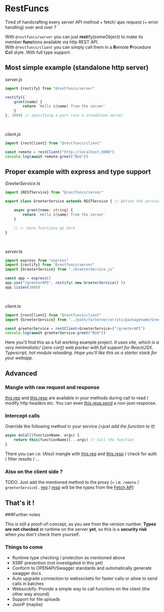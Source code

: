 # RestFuncs

Tired of handcrafting every server API method + fetch/ ajax request (+ error handling) over and over ?

With `@restfuncs/server` you can just **rest**ify(someObject) to make its member **func**tions available via http REST API.   
With `@restfuncs/client` you can simply call them in a **R**emote **P**rocedure **C**all style. With full type support.


## Most simple example (standalone http server)

_server.js_
```javascript
import {restify} from "@restfuncs/server"

restify({
    greet(name) {
        return `Hello ${name} from the server`
    }
}, 3000) // specifying a port runs a standalone server
```
<br/>

_client.js_

```javascript
import {restClient} from "@restfuncs/client"

const remote = restClient("http://localhost:3000")
console.log(await remote.greet("Bob"))
```

## Proper example with express and type support

_GreeterService.ts_
```typescript
import {RESTService} from "@restfuncs/server"

export class GreeterService extends RESTService { // Define the service as a class...

    async greet(name: string) {
        return `Hello ${name} from the server`
    }

    // <- more functions go here
}
```

<br/>

_server.ts_
```typescript
import express from "express"
import {restify} from "@restfuncs/server"
import {GreeterService} from "./GreeterService.js"

const app = express()
app.use("/greeterAPI", restify( new GreeterService() ))
app.listen(3000)
```

<br/>

_client.ts_
```typescript
import {restClient} from "@restfuncs/client"
import {GreeterService} from "../path/to/server/or/its/packagename/GreeterService.js" // ...and import the class to have full type support on the client :)

const greeterService = restClient<GreeterService>("/greeterAPI")
console.log(await greeterService.greet("Bob"))
```


Here you'll find this as a full working example project. _It uses vite, which is a very minimalistic/ (zero conf) web packer with full support for React/JSX, Typescript, hot module reloading. Hope you'll like this as a starter stack for your webapp._

## Advanced

### Mangle with raw request and response

[this.req](https://expressjs.com/en/4x/api.html#req) and [this.resp](https://expressjs.com/en/4x/api.html#res) are available in your methods during call to read / modify http headers etc. You can even [this.resp.send](https://expressjs.com/en/4x/api.html#res.send) a non-json response.

### Intercept calls

Override the following method in your service _(=just add the function to it)_
```typescript
async doCall(functionName, args) {
    return this[functionName](...args) // Call the function
}
```
There you can i.e: (Also) mangle with [this.req](https://expressjs.com/en/4x/api.html#req) and [this.resp](https://expressjs.com/en/4x/api.html#res)  / check for auth / filter results / ...

### Also on the client side ?

TODO. 
Just add the mentioned method to the proxy (= i.e. `remote` / `greeterService`) . [req](https://developer.mozilla.org/en-US/docs/Web/API/Request) / [resp](https://developer.mozilla.org/en-US/docs/Web/API/response) will be the types from the [Fetch API](https://developer.mozilla.org/en-US/docs/Web/API/Fetch_API):

## That's it !

###Further notes

This is still a proof-of-concept, as you see from the version number. 
**Types are not checked** at runtime on the server **yet**, so this is a **security risk** when you don't check them yourself.

### Things to come

- Runtime type checking / protection as mentioned above
- XSRF prevention (not investigated in this yet)
- Conform to OPENAPI/Swagger standards and automatically generate swagger docs
- Auto upgrade connection to websockets for faster calls or allow to send calls in batches
- Websockify: Provide a simple way to call functions on the client (the other way around)   
- Support for file uploads
- JsonP (maybe)